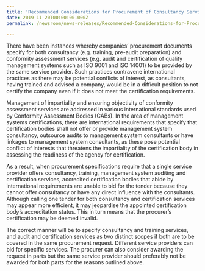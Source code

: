 ```yaml
---
title: 'Recommended Considerations for Procurement of Consultancy Services and Conformity Assessment Services'
date: 2019-11-20T00:00:00.000Z
permalink: /newsroom/news-releases/Recommended-Considerations-for-Procurement-of-Consultancy-Services-and-Conformity-Assessment-Services

---
```



There have been instances whereby companies’ procurement documents specify for both consultancy (e.g. training, pre-audit preparation) and conformity assessment services (e.g. audit and certification of quality management systems such as ISO 9001 and ISO 14001) to be provided by the same service provider. Such practices contravene international practices as there may be potential conflicts of interest, as consultants, having trained and advised a company, would be in a difficult position to not certify the company even if it does not meet the certification requirements. 
 
Management of impartiality and ensuring objectivity of conformity assessment services are addressed in various international standards used by Conformity Assessment Bodies (CABs).  In the area of management systems certifications, there are international requirements that specify that certification bodies shall not offer or provide management system consultancy, outsource audits to management system consultants or have linkages to management system consultants, as these pose potential conflict of interests that threatens the impartiality of the certification body in assessing the readiness of the agency for certification.
 
As a result, when procurement specifications require that a single service provider offers consultancy, training, management system auditing and certification services, accredited certification bodies that abide by international requirements are unable to bid for the tender because they cannot offer consultancy or have any direct influence with the consultants. Although calling one tender for both consultancy and certification services may appear more efficient, it may jeopardise the appointed certification body’s accreditation status. This in turn means that the procurer’s certification may be deemed invalid.
 
The correct manner will be to specify consultancy and training services, and audit and certification services as two distinct scopes if both are to be covered in the same procurement request. Different service providers can bid for specific services. The procurer can also consider awarding the request in parts but the same service provider should preferably not be awarded for both parts for the reasons outlined above.
